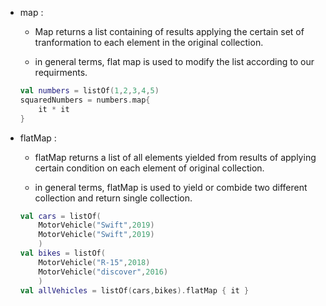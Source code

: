 - map : 
	- Map returns a list containing of results applying the certain set of tranformation to each element in the original collection.

	- in general terms, flat map is used to modify the list according to our requirments.

	```kotlin
	val numbers = listOf(1,2,3,4,5)
	squaredNumbers = numbers.map{
		it * it
	}
	```

- flatMap : 
	- flatMap returns a list of all elements yielded from results of applying certain condition on each element of original collection.

	- in general terms, flatMap is used to yield or combide two different collection and return single collection.

	```kotlin
	val cars = listOf(
		MotorVehicle("Swift",2019)
		MotorVehicle("Swift",2019)
		)
	val bikes = listOf(
		MotorVehicle("R-15",2018)
		MotorVehicle("discover",2016)
		)
	val allVehicles = listOf(cars,bikes).flatMap { it }
	```